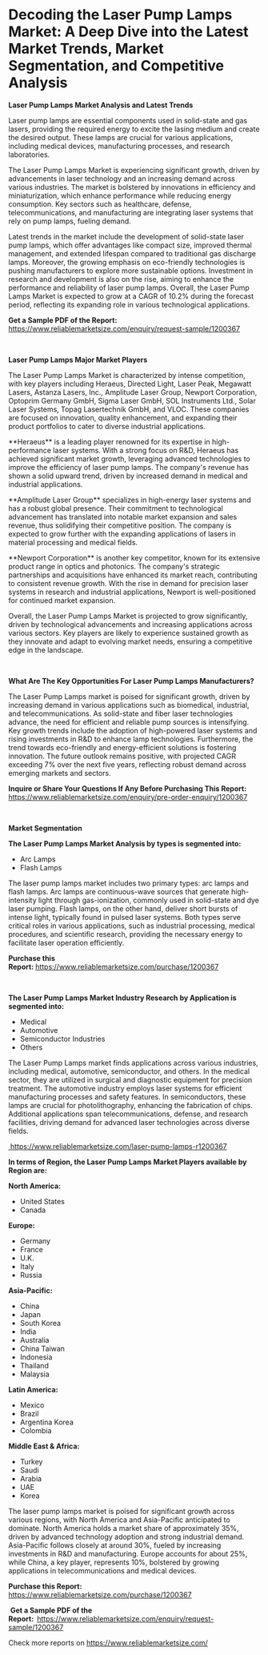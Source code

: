 <p><h1>Decoding the Laser Pump Lamps Market: A Deep Dive into the Latest Market Trends, Market Segmentation, and Competitive Analysis</h1></p><p><strong>Laser Pump Lamps Market Analysis and Latest Trends</strong></p>
<p><p>Laser pump lamps are essential components used in solid-state and gas lasers, providing the required energy to excite the lasing medium and create the desired output. These lamps are crucial for various applications, including medical devices, manufacturing processes, and research laboratories.</p><p>The Laser Pump Lamps Market is experiencing significant growth, driven by advancements in laser technology and an increasing demand across various industries. The market is bolstered by innovations in efficiency and miniaturization, which enhance performance while reducing energy consumption. Key sectors such as healthcare, defense, telecommunications, and manufacturing are integrating laser systems that rely on pump lamps, fueling demand.</p><p>Latest trends in the market include the development of solid-state laser pump lamps, which offer advantages like compact size, improved thermal management, and extended lifespan compared to traditional gas discharge lamps. Moreover, the growing emphasis on eco-friendly technologies is pushing manufacturers to explore more sustainable options. Investment in research and development is also on the rise, aiming to enhance the performance and reliability of laser pump lamps. Overall, the Laser Pump Lamps Market is expected to grow at a CAGR of 10.2% during the forecast period, reflecting its expanding role in various technological applications.</p></p>
<p><strong>Get a Sample PDF of the Report:&nbsp;</strong> <a href="https://www.reliablemarketsize.com/enquiry/request-sample/1200367?utm_campaign=3254&utm_medium=2&utm_source=Github&utm_content=ia&utm_term=11042025&utm_id=laser-pump-lamps">https://www.reliablemarketsize.com/enquiry/request-sample/1200367</a></p>
<p>&nbsp;</p>
<p><strong>Laser Pump Lamps Major Market Players</strong></p>
<p><p>The Laser Pump Lamps Market is characterized by intense competition, with key players including Heraeus, Directed Light, Laser Peak, Megawatt Lasers, Astanza Lasers, Inc., Amplitude Laser Group, Newport Corporation, Optoprim Germany GmbH, Sigma Laser GmbH, SOL Instruments Ltd., Solar Laser Systems, Topag Lasertechnik GmbH, and VLOC. These companies are focused on innovation, quality enhancement, and expanding their product portfolios to cater to diverse industrial applications.</p><p>**Heraeus** is a leading player renowned for its expertise in high-performance laser systems. With a strong focus on R&D, Heraeus has achieved significant market growth, leveraging advanced technologies to improve the efficiency of laser pump lamps. The company's revenue has shown a solid upward trend, driven by increased demand in medical and industrial applications.</p><p>**Amplitude Laser Group** specializes in high-energy laser systems and has a robust global presence. Their commitment to technological advancement has translated into notable market expansion and sales revenue, thus solidifying their competitive position. The company is expected to grow further with the expanding applications of lasers in material processing and medical fields.</p><p>**Newport Corporation** is another key competitor, known for its extensive product range in optics and photonics. The company's strategic partnerships and acquisitions have enhanced its market reach, contributing to consistent revenue growth. With the rise in demand for precision laser systems in research and industrial applications, Newport is well-positioned for continued market expansion.</p><p>Overall, the Laser Pump Lamps Market is projected to grow significantly, driven by technological advancements and increasing applications across various sectors. Key players are likely to experience sustained growth as they innovate and adapt to evolving market needs, ensuring a competitive edge in the landscape.</p></p>
<p>&nbsp;</p>
<p><strong>What Are The Key Opportunities For Laser Pump Lamps Manufacturers?</strong></p>
<p><p>The Laser Pump Lamps market is poised for significant growth, driven by increasing demand in various applications such as biomedical, industrial, and telecommunications. As solid-state and fiber laser technologies advance, the need for efficient and reliable pump sources is intensifying. Key growth trends include the adoption of high-powered laser systems and rising investments in R&D to enhance lamp technologies. Furthermore, the trend towards eco-friendly and energy-efficient solutions is fostering innovation. The future outlook remains positive, with projected CAGR exceeding 7% over the next five years, reflecting robust demand across emerging markets and sectors.</p></p>
<p><strong>Inquire or Share Your Questions If Any Before Purchasing This Report:</strong> <a href="https://www.reliablemarketsize.com/enquiry/pre-order-enquiry/1200367?utm_campaign=3254&utm_medium=2&utm_source=Github&utm_content=ia&utm_term=11042025&utm_id=laser-pump-lamps">https://www.reliablemarketsize.com/enquiry/pre-order-enquiry/1200367</a></p>
<p>&nbsp;</p>
<p><strong>Market Segmentation</strong></p>
<p><strong>The Laser Pump Lamps Market Analysis by types is segmented into:</strong></p>
<p><ul><li>Arc Lamps</li><li>Flash Lamps</li></ul></p>
<p><p>The laser pump lamps market includes two primary types: arc lamps and flash lamps. Arc lamps are continuous-wave sources that generate high-intensity light through gas-ionization, commonly used in solid-state and dye laser pumping. Flash lamps, on the other hand, deliver short bursts of intense light, typically found in pulsed laser systems. Both types serve critical roles in various applications, such as industrial processing, medical procedures, and scientific research, providing the necessary energy to facilitate laser operation efficiently.</p></p>
<p><strong>Purchase this Report:&nbsp;</strong><a href="https://www.reliablemarketsize.com/purchase/1200367?utm_campaign=3254&utm_medium=2&utm_source=Github&utm_content=ia&utm_term=11042025&utm_id=laser-pump-lamps">https://www.reliablemarketsize.com/purchase/1200367</a></p>
<p>&nbsp;</p>
<p><strong>The Laser Pump Lamps Market Industry Research by Application is segmented into:</strong></p>
<p><ul><li>Medical</li><li>Automotive</li><li>Semiconductor Industries</li><li>Others</li></ul></p>
<p><p>The Laser Pump Lamps market finds applications across various industries, including medical, automotive, semiconductor, and others. In the medical sector, they are utilized in surgical and diagnostic equipment for precision treatment. The automotive industry employs laser systems for efficient manufacturing processes and safety features. In semiconductors, these lamps are crucial for photolithography, enhancing the fabrication of chips. Additional applications span telecommunications, defense, and research facilities, driving demand for advanced laser technologies across diverse fields.</p></p>
<p><a href="https://www.reliablemarketsize.com/laser-pump-lamps-r1200367?utm_campaign=3254&utm_medium=2&utm_source=Github&utm_content=ia&utm_term=11042025&utm_id=laser-pump-lamps">&nbsp;https://www.reliablemarketsize.com/laser-pump-lamps-r1200367</a></p>
<p><strong>In terms of Region, the Laser Pump Lamps Market Players available by Region are:</strong></p>
<p>
    <p> <strong> North America: </strong>
        <ul>
            <li>United States</li>
            <li>Canada</li>
        </ul>
        </p> 
    <p> <strong> Europe: </strong>
        <ul>
            <li>Germany</li>
            <li>France</li>
            <li>U.K.</li>
            <li>Italy</li>
            <li>Russia</li>
        </ul>
        </p> 
    <p> <strong> Asia-Pacific: </strong>
        <ul>
            <li>China</li>
            <li>Japan</li>
            <li>South Korea</li>
            <li>India</li>
            <li>Australia</li>
            <li>China Taiwan</li>
            <li>Indonesia</li>
            <li>Thailand</li>
            <li>Malaysia</li>
        </ul>
        </p> 
    <p> <strong> Latin America: </strong>
        <ul>
            <li>Mexico</li>
            <li>Brazil</li>
            <li>Argentina Korea</li>
            <li>Colombia</li>
        </ul>
        </p> 
    <p> <strong> Middle East & Africa: </strong>
        <ul>
            <li>Turkey</li>
            <li>Saudi</li>
            <li>Arabia</li>
            <li>UAE</li>
            <li>Korea</li>
        </ul>
    </p>
    </p>
<p><p>The laser pump lamps market is poised for significant growth across various regions, with North America and Asia-Pacific anticipated to dominate. North America holds a market share of approximately 35%, driven by advanced technology adoption and strong industrial demand. Asia-Pacific follows closely at around 30%, fueled by increasing investments in R&D and manufacturing. Europe accounts for about 25%, while China, a key player, represents 10%, bolstered by growing applications in telecommunications and medical devices.</p></p>
<p><strong>Purchase this Report: </strong><a href="https://www.reliablemarketsize.com/purchase/1200367?utm_campaign=3254&utm_medium=2&utm_source=Github&utm_content=ia&utm_term=11042025&utm_id=laser-pump-lamps">https://www.reliablemarketsize.com/purchase/1200367</a></p>
<p>&nbsp;<strong>Get a Sample PDF of the Report:&nbsp;&nbsp;</strong><a href="https://www.reliablemarketsize.com/enquiry/request-sample/1200367?utm_campaign=3254&utm_medium=2&utm_source=Github&utm_content=ia&utm_term=11042025&utm_id=laser-pump-lamps">https://www.reliablemarketsize.com/enquiry/request-sample/1200367</a></p>
<p><strong></strong></p>
<p>Check more reports on <a href="https://www.reliablemarketsize.com/?utm_campaign=3254&utm_medium=2&utm_source=Github&utm_content=ia&utm_term=11042025&utm_id=laser-pump-lamps">https://www.reliablemarketsize.com/</a></p>